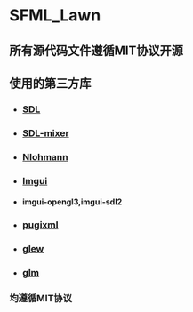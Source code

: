 # SFML_Lawn
## 所有源代码文件遵循MIT协议开源
## 使用的第三方库
- ### [SDL](https://www.libsdl.org/)
- ### [SDL-mixer](https://github.com/libsdl-org/SDL_mixer)
- ### [Nlohmann](https://github.com/nlohmann/json)
- ### [Imgui](https://github.com/ocornut/imgui)
- #### imgui-opengl3,imgui-sdl2
- ### [pugixml](https://github.com/zeux/pugixml)
- ### [glew](https://glew.sourceforge.net/)
- ### [glm](https://github.com/g-truc/glm)
### 均遵循MIT协议